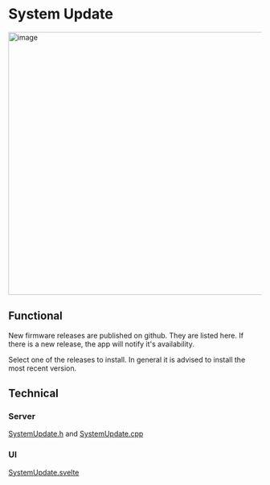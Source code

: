 # System Update

<img width="522" alt="image" src="https://github.com/user-attachments/assets/55696186-9dea-460c-bcfd-a77080b300be" />

## Functional

New firmware releases are published on github. They are listed here.
If there is a new release, the app will notify it's availability.

Select one of the releases to install. In general it is advised to install the most recent version.

## Technical

### Server

[SystemUpdate.h](https://github.com/MoonModules/MoonLight/blob/main/lib/framework/SystemUpdate.h) and [SystemUpdate.cpp](https://github.com/MoonModules/MoonLight/blob/main/lib/framework/SystemUpdate.cpp)

### UI

[SystemUpdate.svelte](https://github.com/MoonModules/MoonLight/blob/main/interface/src/routes/system/status/SystemUpdate.svelte)
